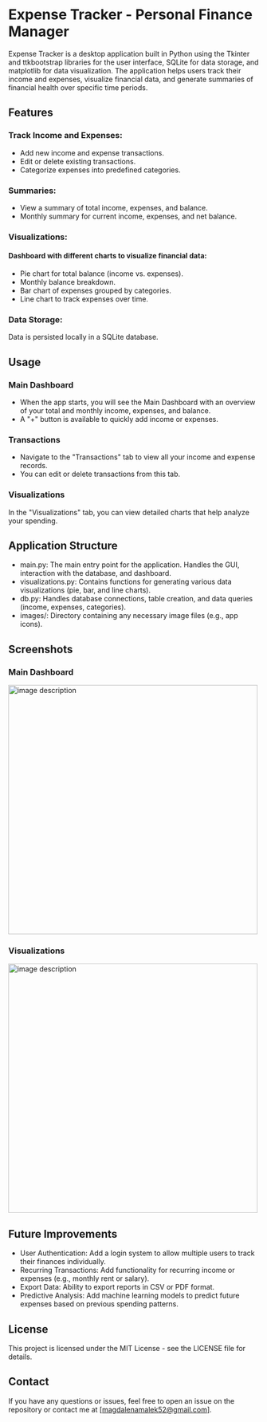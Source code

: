# Expense Tracker - Personal Finance Manager
Expense Tracker is a desktop application built in Python using the Tkinter and ttkbootstrap libraries for the user interface, SQLite for data storage, and matplotlib for data visualization. The application helps users track their income and expenses, visualize financial data, and generate summaries of financial health over specific time periods.

## Features
### Track Income and Expenses:
- Add new income and expense transactions.
- Edit or delete existing transactions.
- Categorize expenses into predefined categories.
### Summaries:
- View a summary of total income, expenses, and balance.
- Monthly summary for current income, expenses, and net balance.
### Visualizations:
#### Dashboard with different charts to visualize financial data:
- Pie chart for total balance (income vs. expenses).
- Monthly balance breakdown.
- Bar chart of expenses grouped by categories.
- Line chart to track expenses over time.
### Data Storage:
Data is persisted locally in a SQLite database.

## Usage
### Main Dashboard
- When the app starts, you will see the Main Dashboard with an overview of your total and monthly income, expenses, and balance.
- A "+" button is available to quickly add income or expenses.
### Transactions
- Navigate to the "Transactions" tab to view all your income and expense records.
- You can edit or delete transactions from this tab.
### Visualizations
In the "Visualizations" tab, you can view detailed charts that help analyze your spending.

## Application Structure
- main.py: The main entry point for the application. Handles the GUI, interaction with the database, and dashboard.
- visualizations.py: Contains functions for generating various data visualizations (pie, bar, and line charts).
- db.py: Handles database connections, table creation, and data queries (income, expenses, categories).
- images/: Directory containing any necessary image files (e.g., app icons).

## Screenshots
### Main Dashboard

<img src="https://github.com/user-attachments/assets/636b0953-ef45-474f-bbee-2c82f272d9bc" alt="image description" width="500"/>

### Visualizations

<img src="https://github.com/user-attachments/assets/7b70b26c-832f-4cfc-81ca-3a424c69bbeb" alt="image description" width="500"/>

## Future Improvements
- User Authentication: Add a login system to allow multiple users to track their finances individually.
- Recurring Transactions: Add functionality for recurring income or expenses (e.g., monthly rent or salary).
- Export Data: Ability to export reports in CSV or PDF format.
- Predictive Analysis: Add machine learning models to predict future expenses based on previous spending patterns.

## License
This project is licensed under the MIT License - see the LICENSE file for details.

## Contact
If you have any questions or issues, feel free to open an issue on the repository or contact me at [magdalenamalek52@gmail.com].
